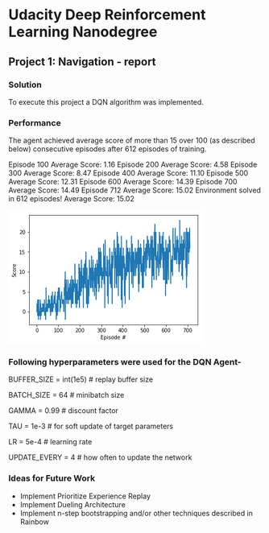 
[image1]: https://github.com/anujtambi/DRLND/blob/master/DRLND/P1_Navigation/images/training.png "Training"

# Udacity Deep Reinforcement Learning Nanodegree
## Project 1: Navigation - report

### Solution
To execute this project a DQN algorithm was implemented.

### Performance
The agent achieved average score of more than 15 over 100 (as described below) consecutive episodes after 612 episodes of training.

Episode 100	Average Score: 1.16
Episode 200	Average Score: 4.58
Episode 300	Average Score: 8.47
Episode 400	Average Score: 11.10
Episode 500	Average Score: 12.31
Episode 600	Average Score: 14.39
Episode 700	Average Score: 14.49
Episode 712	Average Score: 15.02
Environment solved in 612 episodes!	Average Score: 15.02

![Training][image1]

### Following hyperparameters were used for the DQN Agent-
BUFFER_SIZE = int(1e5)  # replay buffer size

BATCH_SIZE = 64         # minibatch size

GAMMA = 0.99            # discount factor

TAU = 1e-3              # for soft update of target parameters

LR = 5e-4               # learning rate 

UPDATE_EVERY = 4        # how often to update the network

### Ideas for Future Work
* Implement Prioritize Experience Replay
* Implement Dueling Architecture
* Implement n-step bootstrapping and/or other techniques described in Rainbow
